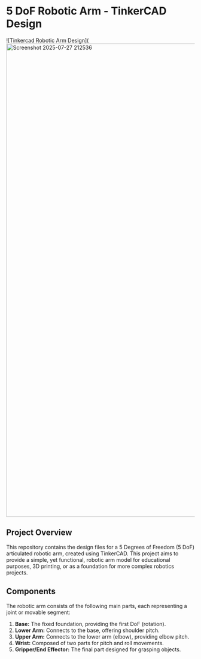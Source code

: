 # 5 DoF Robotic Arm - TinkerCAD Design

![Tinkercad Robotic Arm Design](<img width="1806" height="1263" alt="Screenshot 2025-07-27 212536" src="https://github.com/user-attachments/assets/46abdfb7-1cac-4261-ba69-6446b511d6c0" />


## Project Overview

This repository contains the design files for a 5 Degrees of Freedom (5 DoF) articulated robotic arm, created using TinkerCAD. This project aims to provide a simple, yet functional, robotic arm model for educational purposes, 3D printing, or as a foundation for more complex robotics projects.

## Components

The robotic arm consists of the following main parts, each representing a joint or movable segment:

1.  **Base:** The fixed foundation, providing the first DoF (rotation).
2.  **Lower Arm:** Connects to the base, offering shoulder pitch.
3.  **Upper Arm:** Connects to the lower arm (elbow), providing elbow pitch.
4.  **Wrist:** Composed of two parts for pitch and roll movements.
5.  **Gripper/End Effector:** The final part designed for grasping objects.
